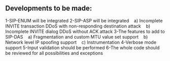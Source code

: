 ## Developments to be made: 

1-SIP-ENUM will be integrated2-SIP-ASP will be integrated   a) Incomplete INVITE transaction DDoS with non-responding destination attack   b) Incomplete INVITE dialog DDoS without ACK attack3-The features to add to SIP-DAS   a) Fragmentation and custom MTU value set support   b) Network level IP spoofing support   c) Instrumentation4-Verbose mode support5-Input validation should be performed6-The whole code should be reviewed for all possibilities and exceptions